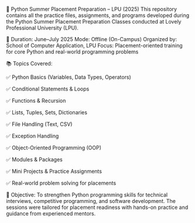 📘 Python Summer Placement Preparation – LPU (2025)
This repository contains all the practice files, assignments, and programs developed during the Python Summer Placement Preparation Classes conducted at Lovely Professional University (LPU).

📅 Duration:
June–July 2025
Mode: Offline (On-Campus)
Organized by: School of Computer Application, LPU
Focus: Placement-oriented training for core Python and real-world programming problems

📚 Topics Covered:

✅ Python Basics (Variables, Data Types, Operators)

✅ Conditional Statements & Loops

✅ Functions & Recursion

✅ Lists, Tuples, Sets, Dictionaries

✅ File Handling (Text, CSV)

✅ Exception Handling

✅ Object-Oriented Programming (OOP)

✅ Modules & Packages

✅ Mini Projects & Practice Assignments

✅ Real-world problem solving for placements

🧠 Objective:
To strengthen Python programming skills for technical interviews, competitive programming, and software development. The sessions were tailored for placement readiness with hands-on practice and guidance from experienced mentors.
